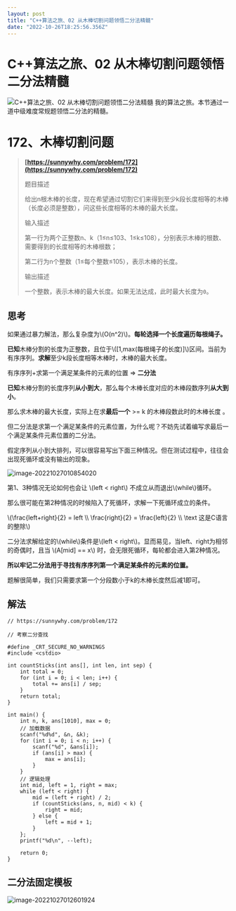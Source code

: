 ```yaml
---
layout: post
title: "C++算法之旅、02 从木棒切割问题领悟二分法精髓"
date: "2022-10-26T18:25:56.356Z"
---
```

C++算法之旅、02 从木棒切割问题领悟二分法精髓
=========================

![C++算法之旅、02 从木棒切割问题领悟二分法精髓](https://img2022.cnblogs.com/blog/2290413/202210/2290413-20221027012851257-1782997941.png) 我的算法之旅。本节通过一道中级难度常规题领悟二分法的精髓。

172、木棒切割问题
==========

> **[https://sunnywhy.com/problem/172](https://sunnywhy.com/problem/172)**
> 
>   
> 
> 题目描述
> 
> 给出n根木棒的长度，现在希望通过切割它们来得到至少k段长度相等的木棒（长度必须是整数），问这些长度相等的木棒的最大长度。
> 
>   
> 
> 输入描述
> 
> 第一行为两个正整数n、k（1≤n≤103、1≤k≤108），分别表示木棒的根数、需要得到的长度相等的木棒根数；
> 
> 第二行为n个整数（1≤每个整数≤105），表示木棒的长度。
> 
>   
> 
> 输出描述
> 
> 一个整数，表示木棒的最大长度。如果无法达成，此时最大长度为`0`。

  

思考
--

如果通过暴力解法，那么复杂度为\\(O(n^2)\\)。**每轮选择一个长度遍历每根绳子。**

**已知**木棒分割的长度为正整数，且位于\\(\[1,max(每根绳子的长度)\]\\)区间。当前为有序序列。**求解**至少k段长度相等木棒时，木棒的最大长度。

有序序列+求第一个满足某条件的元素的位置 => **二分法**

  

**已知**木棒分割的长度序列**从小到大**，那么每个木棒长度对应的木棒段数序列**从大到小**。

那么求木棒的最大长度，实际上在求**最后一个** >= k 的木棒段数此时的木棒长度 。

  

但二分法是求第一个满足某条件的元素位置，为什么呢？不妨先试着编写求最后一个满足某条件元素位置的二分法。

假定序列从小到大排列，可以很容易写出下面三种情况。但在测试过程中，往往会出现死循环或没有输出的现象。

![image-20221027010854020](https://xiaonenglife.oss-cn-hangzhou.aliyuncs.com/static/pic/2022/10/20221027010902_image-20221027010854020.png)

第1、3种情况无论如何也会让 \\(left < right\\) 不成立从而退出\\(while\\)循环。

那么很可能在第2种情况的时候陷入了死循环，求解一下死循环成立的条件。

\\(\\frac{left+right}{2} = left \\\\ \\frac{right}{2} = \\frac{left}{2} \\\\ \\text 这是C语言的整除\\)

二分法求解给定的\\(while\\)条件是\\(left < right\\)。显而易见，当left、right为相邻的奇偶时，且当 \\(A\[mid\] == x\\) 时，会无限死循环，每轮都会进入第2种情况。

**所以牢记二分法用于寻找有序序列第一个满足某条件的元素的位置。**

题解很简单，我们只需要求第一个分段数小于k的木棒长度然后减1即可。

  

解法
--

    // https://sunnywhy.com/problem/172
    
    // 考察二分查找
    
    #define _CRT_SECURE_NO_WARNINGS
    #include <cstdio>
    
    int countSticks(int ans[], int len, int sep) {
        int total = 0;
        for (int i = 0; i < len; i++) {
            total += ans[i] / sep;
        }
        return total;
    }
    
    int main() {
        int n, k, ans[1010], max = 0;
        // 加载数据
        scanf("%d%d", &n, &k);
        for (int i = 0; i < n; i++) {
            scanf("%d", &ans[i]);
            if (ans[i] > max) {
                max = ans[i];
            }
        }
        // 逻辑处理
        int mid, left = 1, right = max;
        while (left < right) {
            mid = (left + right) / 2;
            if (countSticks(ans, n, mid) < k) {
                right = mid;
            } else {
                left = mid + 1;
            }
        };
        printf("%d\n", --left);
    
        return 0;
    }
    

  

二分法固定模板
-------

![image-20221027012601924](https://xiaonenglife.oss-cn-hangzhou.aliyuncs.com/static/pic/2022/10/20221027012603_image-20221027012601924.png)
